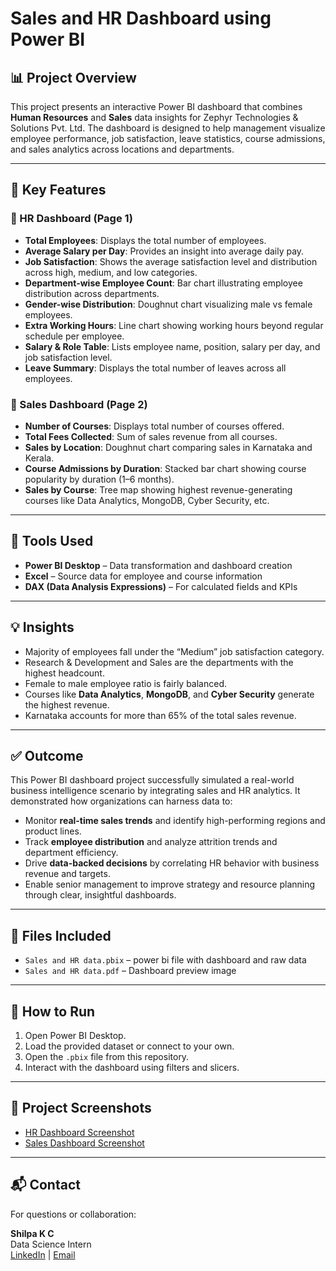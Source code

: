 # Sales and HR Dashboard using Power BI

## 📊 Project Overview

This project presents an interactive Power BI dashboard that combines **Human Resources** and **Sales** data insights for Zephyr Technologies & Solutions Pvt. Ltd. The dashboard is designed to help management visualize employee performance, job satisfaction, leave statistics, course admissions, and sales analytics across locations and departments.

---

## 📌 Key Features

### 🔹 HR Dashboard (Page 1)
- **Total Employees**: Displays the total number of employees.
- **Average Salary per Day**: Provides an insight into average daily pay.
- **Job Satisfaction**: Shows the average satisfaction level and distribution across high, medium, and low categories.
- **Department-wise Employee Count**: Bar chart illustrating employee distribution across departments.
- **Gender-wise Distribution**: Doughnut chart visualizing male vs female employees.
- **Extra Working Hours**: Line chart showing working hours beyond regular schedule per employee.
- **Salary & Role Table**: Lists employee name, position, salary per day, and job satisfaction level.
- **Leave Summary**: Displays the total number of leaves across all employees.

### 🔹 Sales Dashboard (Page 2)
- **Number of Courses**: Displays total number of courses offered.
- **Total Fees Collected**: Sum of sales revenue from all courses.
- **Sales by Location**: Doughnut chart comparing sales in Karnataka and Kerala.
- **Course Admissions by Duration**: Stacked bar chart showing course popularity by duration (1–6 months).
- **Sales by Course**: Tree map showing highest revenue-generating courses like Data Analytics, MongoDB, Cyber Security, etc.

---

## 📌 Tools Used

- **Power BI Desktop** – Data transformation and dashboard creation
- **Excel** – Source data for employee and course information
- **DAX (Data Analysis Expressions)** – For calculated fields and KPIs

---

## 💡 Insights

- Majority of employees fall under the “Medium” job satisfaction category.
- Research & Development and Sales are the departments with the highest headcount.
- Female to male employee ratio is fairly balanced.
- Courses like **Data Analytics**, **MongoDB**, and **Cyber Security** generate the highest revenue.
- Karnataka accounts for more than 65% of the total sales revenue.

---
## ✅ Outcome

This Power BI dashboard project successfully simulated a real-world business intelligence scenario by integrating sales and HR analytics. It demonstrated how organizations can harness data to:

- Monitor **real-time sales trends** and identify high-performing regions and product lines.
- Track **employee distribution** and analyze attrition trends and department efficiency.
- Drive **data-backed decisions** by correlating HR behavior with business revenue and targets.
- Enable senior management to improve strategy and resource planning through clear, insightful dashboards.

---
## 📁 Files Included
- `Sales and HR data.pbix` – power bi file with dashboard and raw data
- `Sales and HR data.pdf` – Dashboard preview image

---

## 📂 How to Run

1. Open Power BI Desktop.
2. Load the provided dataset or connect to your own.
3. Open the `.pbix` file from this repository.
4. Interact with the dashboard using filters and slicers.

---
## 📸 Project Screenshots

- [HR Dashboard Screenshot](Screenshot%2093.png)
- [Sales Dashboard Screenshot](Screenshot%2094.png)

---
## 📬 Contact

For questions or collaboration:

**Shilpa K C**  
Data Science Intern  
[LinkedIn](https://www.linkedin.com/in/shilpa-kc) | [Email](shilpakcc@gmail.com)


